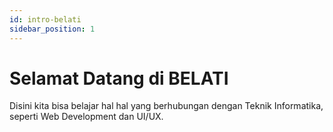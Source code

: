 ```yaml
---
id: intro-belati
sidebar_position: 1
---
```


# Selamat Datang di BELATI

Disini kita bisa belajar hal hal yang berhubungan dengan Teknik Informatika, seperti Web Development dan UI/UX.
